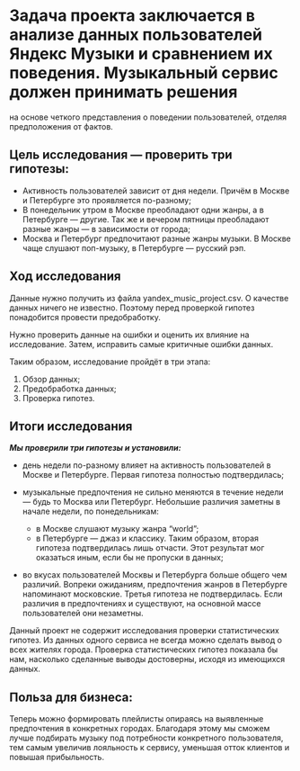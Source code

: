 # Задача проекта заключается в анализе данных пользователей Яндекс Музыки и сравнением их поведения. Музыкальный сервис должен принимать решения
на основе четкого представления о поведении пользователей, отделяя предположения от фактов.

## Цель исследования — проверить три гипотезы:

- Активность пользователей зависит от дня недели. Причём в Москве и Петербурге это проявляется по-разному;
- В понедельник утром в Москве преобладают одни жанры, а в Петербурге — другие. Так же и вечером пятницы преобладают разные жанры — в зависимости от города;
- Москва и Петербург предпочитают разные жанры музыки. В Москве чаще слушают поп-музыку, в Петербурге — русский рэп.

## Ход исследования

Данные нужно получить из файла yandex_music_project.csv. О качестве данных ничего не известно. Поэтому перед проверкой гипотез понадобится провести предобработку.

Нужно проверить данные на ошибки и оценить их влияние на исследование. Затем, исправить самые критичные ошибки данных.

Таким образом, исследование пройдёт в три этапа:

1. Обзор данных;
2. Предобработка данных;
3. Проверка гипотез.

## Итоги исследования

***Мы проверили три гипотезы и установили:***

- день недели по-разному влияет на активность пользователей в Москве и Петербурге.
Первая гипотеза полностью подтвердилась;

- музыкальные предпочтения не сильно меняются в течение недели — будь то Москва или Петербург. Небольшие различия заметны в начале недели, по понедельникам:
  * в Москве слушают музыку жанра “world”;
  * в Петербурге — джаз и классику.
Таким образом, вторая гипотеза подтвердилась лишь отчасти. Этот результат мог оказаться иным, если бы не пропуски в данных;

- во вкусах пользователей Москвы и Петербурга больше общего чем различий. Вопреки ожиданиям, предпочтения жанров в Петербурге напоминают московские.
Третья гипотеза не подтвердилась. Если различия в предпочтениях и существуют, на основной массе пользователей они незаметны.

Данный проект не содержит исследования проверки статистических гипотез. Из данных одного сервиса не всегда можно сделать вывод о всех жителях города. 
Проверка статистических гипотез показала бы нам, насколько сделанные выводы достоверны, исходя из имеющихся данных.

## Польза для бизнеса:

Теперь можно формировать плейлисты опираясь на выявленные предпочтения в конкретных городах. Благодаря этому мы сможем лучше подбирать музыку под 
потребности конкретного пользователя, тем самым увеличив лояльность к сервису, уменьшая отток клиентов и повышая прибыльность.